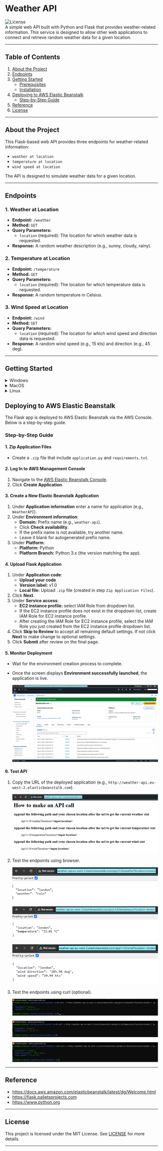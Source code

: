 # Weather API

![License](https://img.shields.io/badge/license-MIT-blue.svg)  
A simple web API built with Python and Flask that provides weather-related information. This service is designed to allow other web applications to connect and retrieve random weather data for a given location.

---

## Table of Contents
1. [About the Project](#about-the-project)
2. [Endpoints](#endpoints)
3. [Getting Started](#getting-started)
    - [Prerequisites](#prerequisites)
    - [Installation](#installation)
4. [Deploying to AWS Elastic Beanstalk](#deploying-to-aws-elastic-beanstalk)
    - [Step-by-Step Guide](#step-by-step-guide)
5. [Reference](#reference)
6. [License](#license)

---

## About the Project
This Flask-based web API provides three endpoints for weather-related information:
- `weather at location`
- `temperature at location`
- `wind speed at location`

The API is designed to simulate weather data for a given location.

---

## Endpoints

### 1. Weather at Location
- **Endpoint:** `/weather`
- **Method:** `GET`
- **Query Parameters:**
  - `location` (required): The location for which weather data is requested.
- **Response:** A random weather description (e.g., sunny, cloudy, rainy).

### 2. Temperature at Location
- **Endpoint:** `/temperature`
- **Method:** `GET`
- **Query Parameters:**
  - `location` (required): The location for which temperature data is requested.
- **Response:** A random temperature in Celsius.

### 3. Wind Speed at Location
- **Endpoint:** `/wind`
- **Method:** `GET`
- **Query Parameters:**
  - `location` (required): The location for which wind speed and direction data is requested.
- **Response:** A random wind speed (e.g., 15 kts) and direction (e.g., 45 deg).

---

## Getting Started

<details>
<summary>Windows</summary>

### Prerequisites
- Python and pip installed.
- Git installed.

1. Clone the repository:
   ```cmd
   git clone https://github.com/madang804/weather-api.git
   ```
2. Navigate to the project directory:
   ```cmd
   cd weather-api
   ```
3. Create a virtual environment:
   ```cmd
   python -m venv venv
   ```
4. Activate the virtual environment:
   ```cmd
   venv\Scripts\activate
   ```
5. Install dependencies:
   ```cmd
   pip install -r requirements.txt
   ```
6. Run the Flask app:
   ```cmd
   flask --app application run
   ```
7. Open a browser and visit `http://127.0.0.1:5000` to test the API locally.
8. Deactivate the virtual environment:
   ```cmd
   deactivate
   ```
</details>

<details>
<summary>MacOS</summary>

### Prerequisites
- Python and pip installed.
- Git installed.

1. Clone the repository:
   ```bash
   git clone https://github.com/madang804/weather-api.git
   ```
2. Navigate to the project directory:
   ```bash
   cd weather-api
   ```
3. Create a virtual environment:
   ```bash
   python3 -m venv venv
   ```
4. Activate the virtual environment:
   ```bash
   source venv/bin/activate
   ```
5. Install dependencies:
   ```bash
   pip install -r requirements.txt
   ```
6. Run the Flask app:
   ```bash
   flask --app application run
   ```
7. Open a browser and visit `http://127.0.0.1:5000` to test the API locally.
8. Deactivate the virtual environment:
   ```bash
   deactivate
   ```
</details>

<details>
<summary>Linux</summary>

### Prerequisites
- Python and pip installed.
- Git installed.

1. Clone the repository:
   ```bash
   git clone https://github.com/madang804/weather-api.git
   ```
2. Navigate to the project directory:
   ```bash
   cd weather-api
   ```
3. Create a virtual environment:
   ```bash
   python3 -m venv venv
   ```
4. Activate the virtual environment:
   ```bash
   source venv/bin/activate
   ```
5. Install dependencies:
   ```bash
   pip install -r requirements.txt
   ```
6. Run the Flask app:
   ```bash
   flask --app application run
   ```
7. Open a browser and visit `http://127.0.0.1:5000` to test the API locally.
8. Deactivate the virtual environment:
   ```bash
   deactivate
   ```
</details>

## Deploying to AWS Elastic Beanstalk

The Flask app is deployed to AWS Elastic Beanstalk via the AWS Console. Below is a step-by-step guide.

### Step-by-Step Guide

#### 1. Zip Application Files
- Create a `.zip` file that include `application.py` and `requirements.txt`.

#### 2. Log In to AWS Management Console
1. Navigate to the [AWS Elastic Beanstalk Console](https://console.aws.amazon.com/elasticbeanstalk).
2. Click **Create Application**.

#### 3. Create a New Elastic Beanstalk Application
1. Under **Application information** enter a name for application (e.g., `WeatherAPI`).
2. Under **Environment information**:
   - **Domain:** Prefix name (e.g., `weather-api`).
   - Click **Check availability**.
   - If the prefix name is not available, try another name.
   - Leave it blank for autogenerated prefix name.
3. Under **Platform**:
   - **Platform:** Python
   - **Platform Branch:** Python 3.x (the version matching the app).

#### 4. Upload Flask Application
1. Under **Application code**:
   - **Upload your code**
   - **Version label:** v1.0
   - **Local file:** Upload `.zip` file (created in step `Zip Application Files`).
2. Click **Next**.
3. Under **Service access**:
   - **EC2 instance profile:** select IAM Role from dropdown list.
   - If the EC2 instance profile does not exist in the dropdown list, create IAM Role for EC2 instance profile.
   - After creating the IAM Role for EC2 instance profile, select the IAM Role you just created from the EC2 instance profile dropdown list.
4. Click **Skip to Review** to accept all remaining default settings. If not click **Next** to make change to optional settings.
5. Click **Submit** after review on the final page.

#### 5. Monitor Deployment
- Wait for the environment creation process to complete.
- Once the screen displays **Environment successfully launched**, the application is live.

  ![eb-console.png](./png/eb-console.png)

#### 6. Test API
1. Copy the URL of the deployed application (e.g., `http://weather-api.eu-west-2.elasticbeanstalk.com`).

   ![main.png](./png/main.png)

2. Test the endpoints using browser.

   ![weather.png](./png/weather.png)

   ![temperature.png](./png/temperature.png)

   ![wind.png](./png/wind.png)

3. Test the endpoints using curl (optional).

   ![curl-weather.png](./png/curl-weather.png)

   ![curl-temperature.png](./png/curl-temperature.png)

   ![curl-wind.png](./png/curl-wind.png)

---

## Reference

- https://docs.aws.amazon.com/elasticbeanstalk/latest/dg/Welcome.html
- https://flask.palletsprojects.com
- https://www.python.org

---

## License
This project is licensed under the MIT License. See [LICENSE](./LICENSE) for more details.

---






